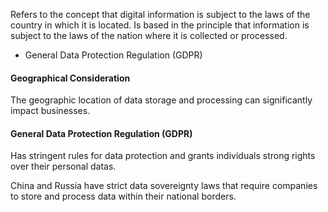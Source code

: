 Refers to the concept that digital information is subject to the laws of the country in which it is located.
Is based in the principle that information is subject to the laws of the nation where it is collected or processed.
- General Data Protection Regulation (GDPR) 
#### Geographical Consideration
The geographic location of data storage and processing can significantly impact businesses.
#### General Data Protection Regulation (GDPR) 
Has stringent rules for data protection and grants individuals strong rights over their personal datas.

China and Russia have strict data sovereignty laws that require companies to store and process data within their national borders.
